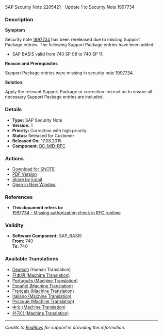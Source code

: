 SAP Security Note 2205421 - Update 1 to Security Note 1997734

### Description

**Symptom**
  
Security note [1997734](https://me.sap.com/notes/1997734) has been rereleased due to missing Support Package entries. The following Support Package entries have been added:

- SAP BASIS valid from 740 SP 08 to 740 SP 11.

**Reason and Prerequisites**

Support Package entries were missing in security note [1997734](https://me.sap.com/notes/1997734).

**Solution**

Apply the relevant Support Package or correction instruction to ensure all necessary Support Package entries are included.

### Details

- **Type:** SAP Security Note
- **Version:** 1
- **Priority:** Correction with high priority
- **Status:** Released for Customer
- **Released On:** 17.08.2015
- **Component:** [BC-MID-RFC](https://me.sap.com/mynotes?tab=Search&sortBy=Relevance&filters=themk%25253Aeq~'BC-MID-RFC*'%25252BreleaseStatus%25253Aeq~'CustomerRelease'%25252BsecurityPatchDay%25253Aeq~'NotRestricted'%25252BfuzzyThreshold%25253Aeq~'0.9'&flag=mynotes)

### Actions

- [Download for SNOTE](https://notesdownloads.sap.com/note/0040000018147182017)
- [PDF Version](https://me.sap.com/sap/support/sfm/notes/print/0002205421?language=en-US&token=0BB575024354E3D4716B245F88DBE81B)
- [Share by Email](https://me.sap.com/notes/0002205421/share)
- [Open in New Window](https://me.sap.com/notes/0002205421/open)

### References

- **This document refers to:**  
  [1997734 - Missing authorization check in RFC runtime](https://me.sap.com/notes/1997734)

### Validity

- **Software Component:** SAP_BASIS  
  **From:** 740  
  **To:** 740

### Available Translations

- [Deutsch](https://me.sap.com/notes/0002205421/D) (Human Translation)
- [日本語 (Machine Translation)](https://me.sap.com/notes/0002205421/J)
- [Português (Machine Translation)](https://me.sap.com/notes/0002205421/P)
- [Español (Machine Translation)](https://me.sap.com/notes/0002205421/S)
- [Français (Machine Translation)](https://me.sap.com/notes/0002205421/F)
- [Italiano (Machine Translation)](https://me.sap.com/notes/0002205421/I)
- [Русский (Machine Translation)](https://me.sap.com/notes/0002205421/R)
- [中文 (Machine Translation)](https://me.sap.com/notes/0002205421/1)
- [한국어 (Machine Translation)](https://me.sap.com/notes/0002205421/3)

---

*Credits to [RedRays](https://redrays.io) for support in providing this information.*